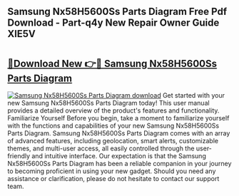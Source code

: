 ## Samsung Nx58H5600Ss Parts Diagram Free Pdf Download - Part-q4y New Repair Owner Guide XlE5V

# <h2><a href="http://dfnkod.blite.top/?on=Samsung+Nx58H5600Ss+Parts+Diagram">🔗Download New 👉🔴 Samsung Nx58H5600Ss Parts Diagram</a></h2>

[![Samsung Nx58H5600Ss Parts Diagram download](https://i.imgur.com/lujVjoI.png)](http://dfnkod.blite.top/?on=Samsung+Nx58H5600Ss+Parts+Diagram)
Get started with your new Samsung Nx58H5600Ss Parts Diagram today! This user manual provides a detailed overview of the product's features and functionality. Familiarize Yourself Before you begin, take a moment to familiarize yourself with the functions and capabilities of your new Samsung Nx58H5600Ss Parts Diagram. Samsung Nx58H5600Ss Parts Diagram comes with an array of advanced features, including geolocation, smart alerts, customizable themes, and multi-user access, all easily controlled through the user-friendly and intuitive interface. Our expectation is that the Samsung Nx58H5600Ss Parts Diagram has been a reliable companion in your journey to becoming proficient in using your new gadget. Should you need any assistance or clarification, please do not hesitate to contact our support team.
